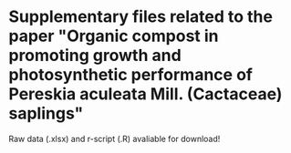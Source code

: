 # Supplementary files related to the paper "Organic compost in promoting growth and photosynthetic performance of Pereskia aculeata Mill. (Cactaceae) saplings"
Raw data (.xlsx) and r-script (.R) avaliable for download!
